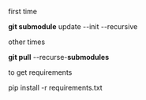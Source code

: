 

first time

**git submodule** update --init --recursive



other times

**git pull** --recurse-**submodules**



to get requirements

pip install -r requirements.txt